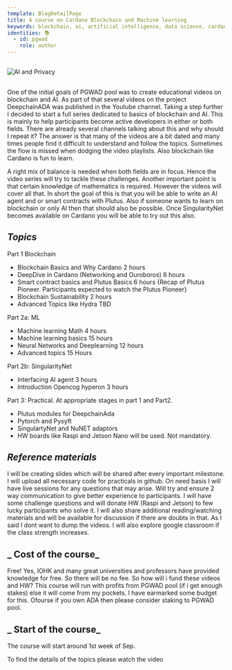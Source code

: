 ```yaml
---
template: BlogDetailPage
title: A course on Cardano Blockchain and Machine learning
keywords: blockchain, ai, artificial intelligence, data science, cardano, blockchain, SingularityNet
identities: 📚
  - id: pgwad
    role: author
---
```


##

![AI and Privacy](https://github.com/armada-alliance/assets/blob/gh-pages/ai_privacy.png?raw=true)

##

One of the initial goals of PGWAD pool was to create educational videos on blockchain and AI. As part of that several videos on the project DeepchainADA was published in the Youtube channel. Taking a step further I decided to start a full series dedicated to basics of blockchain and AI. This is mainly to help participants become active developers in either or both fields. There are already several channels talking about this and why should I repeat it? The answer is that many of the videos are a bit dated and many times people find it difficult to understand and follow the topics. Sometimes the flow is missed when dodging the video playlists. Also blockchain like Cardano is fun to learn.

A right mix of balance is needed when both fields are in focus. Hence the video series will try to tackle these challenges. Another important point is that certain knowledge of mathematics is required. However the videos will cover all that.
In short the goal of this is that you will be able to write an AI agent and or smart contracts with Plutus.
Also if someone wants to learn on blockchain or only AI then that should also be possible. Once SingularityNet becomes available on Cardano you will be able to try out this also.

## **_Topics_**

Part 1 Blockchain

- Blockchain Basics and Why Cardano 2 hours
- DeepDive in Cardano (Networking and Ouroboros) 6 hours
- Smart contract basics and Plutus Basics 6 hours {Recap of Plutus Pioneer. Participants expected to watch the Plutus Pioneer}
- Blockchain Sustainability 2 hours
- Advanced Topics like Hydra TBD

Part 2a: ML

- Machine learning Math 4 hours
- Machine learning basics 15 hours
- Neural Networks and Deeplearning 12 hours
- Advanced topics 15 Hours

Part 2b: SingularityNet

- Interfacing AI agent 3 hours
- Introduction Opencog hyperon 3 hours

Part 3: Practical. At appropriate stages in part 1 and Part2.

- Plutus modules for DeepchainAda
- Pytorch and Pysyft
- SingulartyNet and NuNET adaptors
- HW boards like Raspi and Jetson Nano will be used. Not mandatory.

## **_Reference materials_**

I will be creating slides which will be shared after every important milestone. I will upload all necessary code for practicals in github.
On need basis I will have live sessions for any questions that may arise. Will try and ensure 2 way communication to give better experience to participants.
I will have some challenge questions and will donate HW (Raspi and Jetson) to few lucky participants who solve it.
I will also share additional reading/watching materials and will be available for discussion if there are doubts in that. As I said I dont want to dump the videos.
I will also explore google classroom if the class strength increases.

## **_ Cost of the course_**

Free! Yes, IOHK and many great universities and professors have provided knowledge for free. So there will be no fee.
So how will i fund these videos and HW? This course will run with profits from PGWAD pool (if i get enough stakes) else it will come from my pockets. I have earmarked some budget for this.
Ofourse if you own ADA then please consider staking to PGWAD pool.

## **_ Start of the course_**

The course will start around 1st week of Sep.

To find the details of the topics please watch the video
<YoutubeVideo url="https://www.youtube.com/watch?v=jJoVFlZlI94" />
